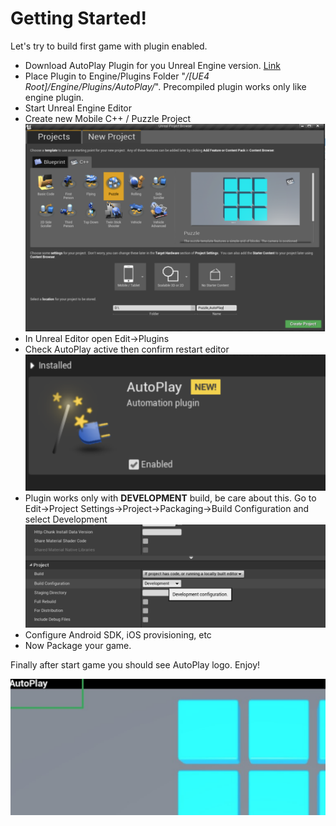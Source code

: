 # Getting Started!

Let's try to build first game with plugin enabled.

 - Download AutoPlay Plugin for you Unreal Engine version. [Link](https://github.com/AutoplayAutomation/UE4_AutoPlay_Plugin/tree/master/Plugin)
 - Place Plugin to Engine/Plugins Folder "*/[UE4 Root]/Engine/Plugins/AutoPlay/*". Precompiled plugin works only like engine plugin.
 - Start Unreal Engine Editor
 - Create new Mobile C++ / Puzzle Project
		![Create puzzle c++ game](https://github.com/AutoplayAutomation/UE4_AutoPlay_Plugin/blob/master/Documentation/images/create_puzzle.png)
 - In Unreal Editor open Edit->Plugins
 - Check AutoPlay active then confirm restart editor
 ![Activate plugin](https://github.com/AutoplayAutomation/UE4_AutoPlay_Plugin/blob/master/Documentation/images/plugin.png)
 - Plugin works only with **DEVELOPMENT** build, be care about this. Go to  Edit->Project Settings->Project->Packaging->Build Configuration and select Development
 ![set build to Development](https://github.com/AutoplayAutomation/UE4_AutoPlay_Plugin/blob/master/Documentation/images/development.png)
 - Configure Android SDK, iOS provisioning, etc
 - Now Package your game.

Finally after start game you should see AutoPlay logo. Enjoy! 

![enter image description here](https://github.com/AutoplayAutomation/UE4_AutoPlay_Plugin/blob/master/Documentation/images/logo.png)
